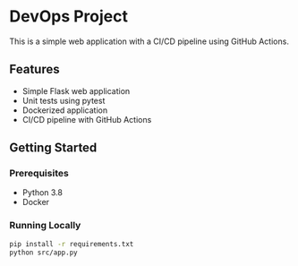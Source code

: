 #  DevOps Project

This is a simple web application with a CI/CD pipeline using GitHub Actions.

## Features

- Simple Flask web application
- Unit tests using pytest
- Dockerized application
- CI/CD pipeline with GitHub Actions

## Getting Started

### Prerequisites

- Python 3.8
- Docker

### Running Locally

```sh
pip install -r requirements.txt
python src/app.py
